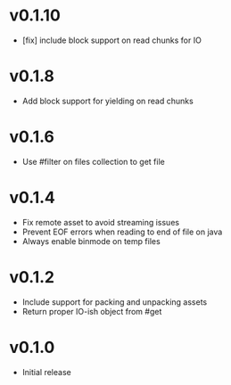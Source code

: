 # v0.1.10
* [fix] include block support on read chunks for IO

# v0.1.8
* Add block support for yielding on read chunks

# v0.1.6
* Use #filter on files collection to get file

# v0.1.4
* Fix remote asset to avoid streaming issues
* Prevent EOF errors when reading to end of file on java
* Always enable binmode on temp files

# v0.1.2
* Include support for packing and unpacking assets
* Return proper IO-ish object from #get

# v0.1.0
* Initial release
